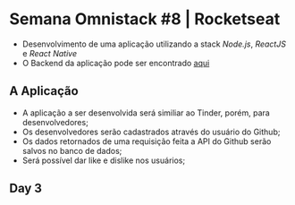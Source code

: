 # Semana Omnistack #8 | Rocketseat
 - Desenvolvimento de uma aplicação utilizando a stack *Node.js*, *ReactJS* e *React Native*
 - O Backend da aplicação pode ser encontrado <a href="https://github.com/AugustoMarcelo/tindev">aqui</a>

## A Aplicação
 - A aplicação a ser desenvolvida será similiar ao Tinder, porém, para desenvolvedores;
 - Os desenvolvedores serão cadastrados através do usuário do Github;
 - Os dados retornados de uma requisição feita a API do Github serão salvos no banco de dados;
 - Será possível dar like e dislike nos usuários;

## Day 3
